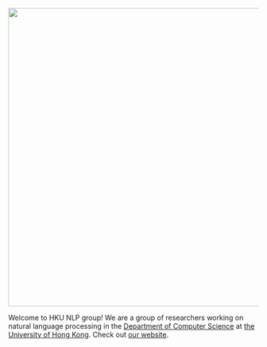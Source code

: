 <a href="https://github.com/HKUNLP"><img src="https://nlp.cs.hku.hk/group_name.png"  width="600" /></a>

Welcome to HKU NLP group! We are a group of researchers working on natural language processing in the [Department of Computer Science](https://www.cs.hku.hk/) at [the University of Hong Kong](https://www.hku.hk/). Check out [our website](https://nlp.cs.hku.hk/).

